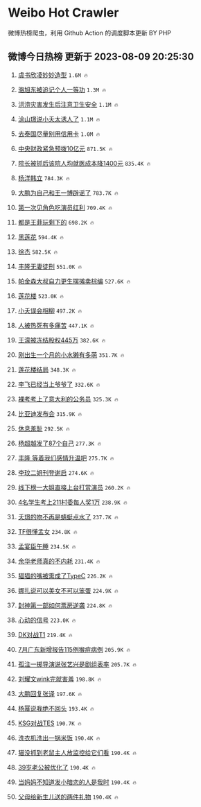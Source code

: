 # Weibo Hot Crawler 



微博热榜爬虫，利用 Github Action 的调度脚本更新 BY PHP 


## 微博今日热榜 更新于 2023-08-09 20:25:30 
1. [虞书欣凌妙妙造型](https://s.weibo.com/weibo?q=%23%E8%99%9E%E4%B9%A6%E6%AC%A3%E5%87%8C%E5%A6%99%E5%A6%99%E9%80%A0%E5%9E%8B%23&t=31&band_rank=1&Refer=top) `1.6M 🔥` 

1. [骆旭东被追记个人一等功](https://s.weibo.com/weibo?q=%23%E9%AA%86%E6%97%AD%E4%B8%9C%E8%A2%AB%E8%BF%BD%E8%AE%B0%E4%B8%AA%E4%BA%BA%E4%B8%80%E7%AD%89%E5%8A%9F%23&t=31&band_rank=2&Refer=top) `1.3M 🔥` 

1. [洪涝灾害发生后注意卫生安全](https://s.weibo.com/weibo?q=%23%E6%B4%AA%E6%B6%9D%E7%81%BE%E5%AE%B3%E5%8F%91%E7%94%9F%E5%90%8E%E6%B3%A8%E6%84%8F%E5%8D%AB%E7%94%9F%E5%AE%89%E5%85%A8%23&t=31&band_rank=3&Refer=top) `1.1M 🔥` 

1. [涂山璟说小夭太诱人了](https://s.weibo.com/weibo?q=%23%E6%B6%82%E5%B1%B1%E7%92%9F%E8%AF%B4%E5%B0%8F%E5%A4%AD%E5%A4%AA%E8%AF%B1%E4%BA%BA%E4%BA%86%23&t=31&band_rank=4&Refer=top) `1.1M 🔥` 

1. [去泰国尽量别用信用卡](https://s.weibo.com/weibo?q=%23%E5%8E%BB%E6%B3%B0%E5%9B%BD%E5%B0%BD%E9%87%8F%E5%88%AB%E7%94%A8%E4%BF%A1%E7%94%A8%E5%8D%A1%23&t=31&band_rank=5&Refer=top) `1.0M 🔥` 

1. [中央财政紧急预拨10亿元](https://s.weibo.com/weibo?q=%23%E4%B8%AD%E5%A4%AE%E8%B4%A2%E6%94%BF%E7%B4%A7%E6%80%A5%E9%A2%84%E6%8B%A810%E4%BA%BF%E5%85%83%23&t=31&band_rank=6&Refer=top) `871.5K 🔥` 

1. [院长被抓后该院人均就医成本降1400元](https://s.weibo.com/weibo?q=%23%E9%99%A2%E9%95%BF%E8%A2%AB%E6%8A%93%E5%90%8E%E8%AF%A5%E9%99%A2%E4%BA%BA%E5%9D%87%E5%B0%B1%E5%8C%BB%E6%88%90%E6%9C%AC%E9%99%8D1400%E5%85%83%23&t=31&band_rank=7&Refer=top) `835.4K 🔥` 

1. [杨洋韩立](https://s.weibo.com/weibo?q=%23%E6%9D%A8%E6%B4%8B%E9%9F%A9%E7%AB%8B%23&t=31&band_rank=8&Refer=top) `784.3K 🔥` 

1. [大鹏为自己和王一博辟谣了](https://s.weibo.com/weibo?q=%23%E5%A4%A7%E9%B9%8F%E4%B8%BA%E8%87%AA%E5%B7%B1%E5%92%8C%E7%8E%8B%E4%B8%80%E5%8D%9A%E8%BE%9F%E8%B0%A3%E4%BA%86%23&t=31&band_rank=9&Refer=top) `783.7K 🔥` 

1. [第一次见角色吃演员红利](https://s.weibo.com/weibo?q=%23%E7%AC%AC%E4%B8%80%E6%AC%A1%E8%A7%81%E8%A7%92%E8%89%B2%E5%90%83%E6%BC%94%E5%91%98%E7%BA%A2%E5%88%A9%23&t=31&band_rank=10&Refer=top) `709.4K 🔥` 

1. [都是王菲玩剩下的](https://s.weibo.com/weibo?q=%23%E9%83%BD%E6%98%AF%E7%8E%8B%E8%8F%B2%E7%8E%A9%E5%89%A9%E4%B8%8B%E7%9A%84%23&t=31&band_rank=11&Refer=top) `698.2K 🔥` 

1. [黑莲花](https://s.weibo.com/weibo?q=%E9%BB%91%E8%8E%B2%E8%8A%B1&t=31&band_rank=12&Refer=top) `594.4K 🔥` 

1. [徐杰](https://s.weibo.com/weibo?q=%E5%BE%90%E6%9D%B0&t=31&band_rank=13&Refer=top) `582.5K 🔥` 

1. [丰隆无妻徒刑](https://s.weibo.com/weibo?q=%23%E4%B8%B0%E9%9A%86%E6%97%A0%E5%A6%BB%E5%BE%92%E5%88%91%23&t=31&band_rank=14&Refer=top) `551.0K 🔥` 

1. [帕金森大叔自力更生摆摊卖棕编](https://s.weibo.com/weibo?q=%23%E5%B8%95%E9%87%91%E6%A3%AE%E5%A4%A7%E5%8F%94%E8%87%AA%E5%8A%9B%E6%9B%B4%E7%94%9F%E6%91%86%E6%91%8A%E5%8D%96%E6%A3%95%E7%BC%96%23&t=31&band_rank=15&Refer=top) `527.6K 🔥` 

1. [莲花楼](https://s.weibo.com/weibo?q=%E8%8E%B2%E8%8A%B1%E6%A5%BC&t=31&band_rank=16&Refer=top) `523.0K 🔥` 

1. [小夭误会相柳](https://s.weibo.com/weibo?q=%23%E5%B0%8F%E5%A4%AD%E8%AF%AF%E4%BC%9A%E7%9B%B8%E6%9F%B3%23&t=31&band_rank=17&Refer=top) `497.2K 🔥` 

1. [人被热死有多痛苦](https://s.weibo.com/weibo?q=%E4%BA%BA%E8%A2%AB%E7%83%AD%E6%AD%BB%E6%9C%89%E5%A4%9A%E7%97%9B%E8%8B%A6&t=31&band_rank=18&Refer=top) `447.1K 🔥` 

1. [王濛被冻结股权445万](https://s.weibo.com/weibo?q=%23%E7%8E%8B%E6%BF%9B%E8%A2%AB%E5%86%BB%E7%BB%93%E8%82%A1%E6%9D%83445%E4%B8%87%23&t=31&band_rank=19&Refer=top) `382.6K 🔥` 

1. [刚出生一个月的小水獭有多萌](https://s.weibo.com/weibo?q=%E5%88%9A%E5%87%BA%E7%94%9F%E4%B8%80%E4%B8%AA%E6%9C%88%E7%9A%84%E5%B0%8F%E6%B0%B4%E7%8D%AD%E6%9C%89%E5%A4%9A%E8%90%8C&t=31&band_rank=20&Refer=top) `351.7K 🔥` 

1. [莲花楼结局](https://s.weibo.com/weibo?q=%E8%8E%B2%E8%8A%B1%E6%A5%BC%E7%BB%93%E5%B1%80&t=31&band_rank=21&Refer=top) `348.3K 🔥` 

1. [李飞已经当上爷爷了](https://s.weibo.com/weibo?q=%23%E6%9D%8E%E9%A3%9E%E5%B7%B2%E7%BB%8F%E5%BD%93%E4%B8%8A%E7%88%B7%E7%88%B7%E4%BA%86%23&t=31&band_rank=22&Refer=top) `332.6K 🔥` 

1. [裸考考上了意大利的公务员](https://s.weibo.com/weibo?q=%23%E8%A3%B8%E8%80%83%E8%80%83%E4%B8%8A%E4%BA%86%E6%84%8F%E5%A4%A7%E5%88%A9%E7%9A%84%E5%85%AC%E5%8A%A1%E5%91%98%23&t=31&band_rank=23&Refer=top) `325.3K 🔥` 

1. [比亚迪发布会](https://s.weibo.com/weibo?q=%23%E6%AF%94%E4%BA%9A%E8%BF%AA%E5%8F%91%E5%B8%83%E4%BC%9A%23&t=31&band_rank=24&Refer=top) `315.9K 🔥` 

1. [休息羞耻](https://s.weibo.com/weibo?q=%E4%BC%91%E6%81%AF%E7%BE%9E%E8%80%BB&t=31&band_rank=25&Refer=top) `292.5K 🔥` 

1. [杨超越发了87个自己](https://s.weibo.com/weibo?q=%23%E6%9D%A8%E8%B6%85%E8%B6%8A%E5%8F%91%E4%BA%8687%E4%B8%AA%E8%87%AA%E5%B7%B1%23&t=31&band_rank=26&Refer=top) `277.3K 🔥` 

1. [丰隆 等着我们感情升温吧](https://s.weibo.com/weibo?q=%E4%B8%B0%E9%9A%86%20%E7%AD%89%E7%9D%80%E6%88%91%E4%BB%AC%E6%84%9F%E6%83%85%E5%8D%87%E6%B8%A9%E5%90%A7&t=31&band_rank=27&Refer=top) `275.7K 🔥` 

1. [李玟二姐刊登谢启](https://s.weibo.com/weibo?q=%23%E6%9D%8E%E7%8E%9F%E4%BA%8C%E5%A7%90%E5%88%8A%E7%99%BB%E8%B0%A2%E5%90%AF%23&t=31&band_rank=28&Refer=top) `274.6K 🔥` 

1. [线下榜一大姐直接上台打赏演员](https://s.weibo.com/weibo?q=%E7%BA%BF%E4%B8%8B%E6%A6%9C%E4%B8%80%E5%A4%A7%E5%A7%90%E7%9B%B4%E6%8E%A5%E4%B8%8A%E5%8F%B0%E6%89%93%E8%B5%8F%E6%BC%94%E5%91%98&t=31&band_rank=29&Refer=top) `260.2K 🔥` 

1. [4名学生考上211村委每人奖1万](https://s.weibo.com/weibo?q=%234%E5%90%8D%E5%AD%A6%E7%94%9F%E8%80%83%E4%B8%8A211%E6%9D%91%E5%A7%94%E6%AF%8F%E4%BA%BA%E5%A5%961%E4%B8%87%23&t=31&band_rank=30&Refer=top) `238.9K 🔥` 

1. [夭璟的吻不再是蜻蜓点水了](https://s.weibo.com/weibo?q=%23%E5%A4%AD%E7%92%9F%E7%9A%84%E5%90%BB%E4%B8%8D%E5%86%8D%E6%98%AF%E8%9C%BB%E8%9C%93%E7%82%B9%E6%B0%B4%E4%BA%86%23&t=31&band_rank=31&Refer=top) `237.7K 🔥` 

1. [TF很懂孟女](https://s.weibo.com/weibo?q=%23TF%E5%BE%88%E6%87%82%E5%AD%9F%E5%A5%B3%23&t=31&band_rank=32&Refer=top) `234.8K 🔥` 

1. [孟宴臣午睡](https://s.weibo.com/weibo?q=%E5%AD%9F%E5%AE%B4%E8%87%A3%E5%8D%88%E7%9D%A1&t=31&band_rank=33&Refer=top) `234.5K 🔥` 

1. [余华老师真的不内耗](https://s.weibo.com/weibo?q=%E4%BD%99%E5%8D%8E%E8%80%81%E5%B8%88%E7%9C%9F%E7%9A%84%E4%B8%8D%E5%86%85%E8%80%97&t=31&band_rank=34&Refer=top) `231.4K 🔥` 

1. [猫猫的嘴被熏成了TypeC](https://s.weibo.com/weibo?q=%E7%8C%AB%E7%8C%AB%E7%9A%84%E5%98%B4%E8%A2%AB%E7%86%8F%E6%88%90%E4%BA%86TypeC&t=31&band_rank=35&Refer=top) `226.2K 🔥` 

1. [娜扎说可以美女不可以笨蛋](https://s.weibo.com/weibo?q=%23%E5%A8%9C%E6%89%8E%E8%AF%B4%E5%8F%AF%E4%BB%A5%E7%BE%8E%E5%A5%B3%E4%B8%8D%E5%8F%AF%E4%BB%A5%E7%AC%A8%E8%9B%8B%23&t=31&band_rank=36&Refer=top) `224.9K 🔥` 

1. [封神第一部如何票房逆袭](https://s.weibo.com/weibo?q=%23%E5%B0%81%E7%A5%9E%E7%AC%AC%E4%B8%80%E9%83%A8%E5%A6%82%E4%BD%95%E7%A5%A8%E6%88%BF%E9%80%86%E8%A2%AD%23&t=31&band_rank=37&Refer=top) `224.8K 🔥` 

1. [心动的信号](https://s.weibo.com/weibo?q=%E5%BF%83%E5%8A%A8%E7%9A%84%E4%BF%A1%E5%8F%B7&t=31&band_rank=38&Refer=top) `223.0K 🔥` 

1. [DK对战T1](https://s.weibo.com/weibo?q=%23DK%E5%AF%B9%E6%88%98T1%23&t=31&band_rank=39&Refer=top) `219.4K 🔥` 

1. [7月广东新增报告115例猴痘病例](https://s.weibo.com/weibo?q=%237%E6%9C%88%E5%B9%BF%E4%B8%9C%E6%96%B0%E5%A2%9E%E6%8A%A5%E5%91%8A115%E4%BE%8B%E7%8C%B4%E7%97%98%E7%97%85%E4%BE%8B%23&t=31&band_rank=40&Refer=top) `205.9K 🔥` 

1. [孤注一掷导演说张艺兴是剧组表率](https://s.weibo.com/weibo?q=%23%E5%AD%A4%E6%B3%A8%E4%B8%80%E6%8E%B7%E5%AF%BC%E6%BC%94%E8%AF%B4%E5%BC%A0%E8%89%BA%E5%85%B4%E6%98%AF%E5%89%A7%E7%BB%84%E8%A1%A8%E7%8E%87%23&t=31&band_rank=41&Refer=top) `205.7K 🔥` 

1. [刘耀文wink完就害羞](https://s.weibo.com/weibo?q=%23%E5%88%98%E8%80%80%E6%96%87wink%E5%AE%8C%E5%B0%B1%E5%AE%B3%E7%BE%9E%23&t=31&band_rank=42&Refer=top) `198.8K 🔥` 

1. [大鹏回复张译](https://s.weibo.com/weibo?q=%23%E5%A4%A7%E9%B9%8F%E5%9B%9E%E5%A4%8D%E5%BC%A0%E8%AF%91%23&t=31&band_rank=43&Refer=top) `197.6K 🔥` 

1. [杨幂说我绝不回头](https://s.weibo.com/weibo?q=%23%E6%9D%A8%E5%B9%82%E8%AF%B4%E6%88%91%E7%BB%9D%E4%B8%8D%E5%9B%9E%E5%A4%B4%23&t=31&band_rank=44&Refer=top) `193.4K 🔥` 

1. [KSG对战TES](https://s.weibo.com/weibo?q=%23KSG%E5%AF%B9%E6%88%98TES%23&t=31&band_rank=45&Refer=top) `190.7K 🔥` 

1. [洗衣机洗出一锅米饭](https://s.weibo.com/weibo?q=%E6%B4%97%E8%A1%A3%E6%9C%BA%E6%B4%97%E5%87%BA%E4%B8%80%E9%94%85%E7%B1%B3%E9%A5%AD&t=31&band_rank=46&Refer=top) `190.4K 🔥` 

1. [猫没抓到老鼠主人放监控给它们看](https://s.weibo.com/weibo?q=%E7%8C%AB%E6%B2%A1%E6%8A%93%E5%88%B0%E8%80%81%E9%BC%A0%E4%B8%BB%E4%BA%BA%E6%94%BE%E7%9B%91%E6%8E%A7%E7%BB%99%E5%AE%83%E4%BB%AC%E7%9C%8B&t=31&band_rank=47&Refer=top) `190.4K 🔥` 

1. [39岁老公被优化了](https://s.weibo.com/weibo?q=%2339%E5%B2%81%E8%80%81%E5%85%AC%E8%A2%AB%E4%BC%98%E5%8C%96%E4%BA%86%23&t=31&band_rank=48&Refer=top) `190.4K 🔥` 

1. [当妈妈不知道发小暗恋的人是我时](https://s.weibo.com/weibo?q=%23%E5%BD%93%E5%A6%88%E5%A6%88%E4%B8%8D%E7%9F%A5%E9%81%93%E5%8F%91%E5%B0%8F%E6%9A%97%E6%81%8B%E7%9A%84%E4%BA%BA%E6%98%AF%E6%88%91%E6%97%B6%23&t=31&band_rank=49&Refer=top) `190.4K 🔥` 

1. [父母给新生儿送的两件礼物](https://s.weibo.com/weibo?q=%E7%88%B6%E6%AF%8D%E7%BB%99%E6%96%B0%E7%94%9F%E5%84%BF%E9%80%81%E7%9A%84%E4%B8%A4%E4%BB%B6%E7%A4%BC%E7%89%A9&t=31&band_rank=50&Refer=top) `190.4K 🔥` 

